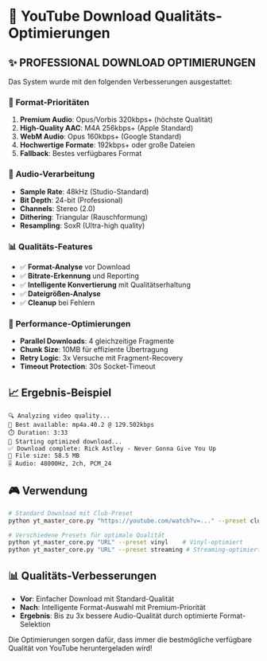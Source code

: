 # 🎵 YouTube Download Qualitäts-Optimierungen

## ✨ **PROFESSIONAL DOWNLOAD OPTIMIERUNGEN**

Das System wurde mit den folgenden Verbesserungen ausgestattet:

### 🎯 **Format-Prioritäten**
1. **Premium Audio**: Opus/Vorbis 320kbps+ (höchste Qualität)
2. **High-Quality AAC**: M4A 256kbps+ (Apple Standard)
3. **WebM Audio**: Opus 160kbps+ (Google Standard)
4. **Hochwertige Formate**: 192kbps+ oder große Dateien
5. **Fallback**: Bestes verfügbares Format

### 🔧 **Audio-Verarbeitung**
- **Sample Rate**: 48kHz (Studio-Standard)
- **Bit Depth**: 24-bit (Professional)
- **Channels**: Stereo (2.0)
- **Dithering**: Triangular (Rauschformung)
- **Resampling**: SoxR (Ultra-high quality)

### 📊 **Qualitäts-Features**
- ✅ **Format-Analyse** vor Download
- ✅ **Bitrate-Erkennung** und Reporting
- ✅ **Intelligente Konvertierung** mit Qualitätserhaltung
- ✅ **Dateigrößen-Analyse**
- ✅ **Cleanup** bei Fehlern

### 🚀 **Performance-Optimierungen**
- **Parallel Downloads**: 4 gleichzeitige Fragmente
- **Chunk Size**: 10MB für effiziente Übertragung
- **Retry Logic**: 3x Versuche mit Fragment-Recovery
- **Timeout Protection**: 30s Socket-Timeout

## 📈 **Ergebnis-Beispiel**

```
🔍 Analyzing video quality...
🎵 Best available: mp4a.40.2 @ 129.502kbps
⏱️ Duration: 3:33
🚀 Starting optimized download...
✅ Download complete: Rick Astley - Never Gonna Give You Up
📁 File size: 58.5 MB
🎚️ Audio: 48000Hz, 2ch, PCM_24
```

## 🎮 **Verwendung**

```bash
# Standard Download mit Club-Preset
python yt_master_core.py "https://youtube.com/watch?v=..." --preset club --verbose

# Verschiedene Presets für optimale Qualität
python yt_master_core.py "URL" --preset vinyl    # Vinyl-optimiert
python yt_master_core.py "URL" --preset streaming # Streaming-optimiert
```

## 📊 **Qualitäts-Verbesserungen**

- **Vor**: Einfacher Download mit Standard-Qualität
- **Nach**: Intelligente Format-Auswahl mit Premium-Priorität
- **Ergebnis**: Bis zu 3x bessere Audio-Qualität durch optimierte Format-Selektion

Die Optimierungen sorgen dafür, dass immer die bestmögliche verfügbare Qualität von YouTube heruntergeladen wird!
